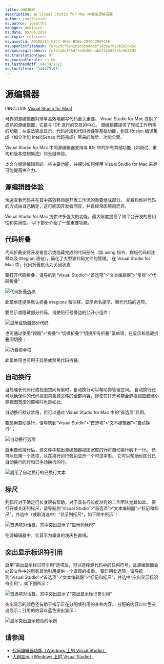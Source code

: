```yaml
---
title: 源编辑器
description: 在 Visual Studio for Mac 中使用源编辑器
author: jmatthiesen
ms.author: jomatthi
manager: dominicn
ms.date: 05/06/2018
ms.topic: reference
ms.assetid: A018A314-C1C4-4F36-BCB6-2D434208FCFE
ms.openlocfilehash: fa762dcf9a4269bdb6d4abf1dd9a79a3b282da5c
ms.sourcegitcommit: fcf47a9c356df7e9636bcab92186923e5c9b8892
ms.translationtype: MT
ms.contentlocale: zh-CN
ms.lasthandoff: 04/30/2022
ms.locfileid: "144479193"
---
```

# <a name="source-editor"></a>源编辑器

 [!INCLUDE [Visual Studio for Mac](~/includes/applies-to-version/vs-mac-only.md)]

可靠的源编辑器对简单高效地编写代码至关重要。 Visual Studio for Mac 提供了成熟的源编辑器，它是与 IDE 进行的交互的中心。 源编辑器提供了轻松工作所需的功能：从语法突出显示、代码片段和代码折叠等基础功能，到其 Roslyn 编译集成（如全功能 IntelliSense 代码完成）带来的优势，功能全面。

Visual Studio for Mac 中的源编辑器支持与 IDE 中的所有其他功能（如调试、重构和版本控制集成）的无缝体验。

本文介绍源编辑器的一些主要功能，并探讨如何使用 Visual Studio for Mac 来尽可能提高生产力。

## <a name="the-source-editor-experience"></a>源编辑器体验

快速查看代码并在其中高效移动是开发工作流的重要组成部分。 查看和维护代码的方式由自己确定，这可能因开发者而异，并且经常因项目而异。

Visual Studio for Mac 提供许多强大的功能，最大限度提高了跨平台开发的易用性和实用性。 以下部分介绍了一些重要功能。

## <a name="code-folding"></a>代码折叠

代码折叠支持开发者显示或隐藏完成的代码部分（如 using 指令、样板代码和注释以及 #region 语句），简化了大型源代码文件的管理。 在 Visual Studio for Mac 中，代码折叠默认为关闭状态

要打开代码折叠，请导航到“Visual Studio”>“首选项”>“文本编辑器”>“常规”>“代码折叠”：

![代码折叠选项](media/source-neweditor-image1.png)

此菜单还提供默认折叠 #regions 和注释、显示命名提示、替代代码的选项。

要显示或隐藏部分代码，请使用行号旁边的公开小组件：

![显示或隐藏部分代码](media/source-neweditor-image2.png)

也可通过使用“视图”>“折叠”>“切换折叠”/“切换所有折叠”菜单项，在显示和隐藏折叠间切换：

![折叠菜单项](media/source-editor-image19.png)

此菜单项也可用于启用或禁用代码折叠。

## <a name="word-wrap"></a>自动换行

当处理长代码行或视图空间有限时，自动换行可以帮助你管理空间。 自动换行还可以确保你的代码视图包含源文件的全部内容，即使在打开可能会遮挡视图或缩小源视图宽度的窗格时也是如此。 

自动换行默认禁用，但可以通过 Visual Studio for Mac 中的“首选项”启用。 

要启用自动换行，请导航到“Visual Studio”>“首选项”>“文本编辑器”>“自动换行”：

![自动换行选项](media/source-neweditor-wordwrap1.png)

启用自动换行后，源文件中超出源编辑器视图宽度的行将自动换行到下一行。 还可以启用一个选项，以在换行的行旁边显示一个可见字形。 它可以帮助你区分已自动换行的行和已手动换行的行。

![启用了自动换行的已换行文本](media/source-neweditor-wordwrap2.png)

## <a name="ruler"></a>标尺

列标尺对于确定行长度很有帮助，对于具有行长度准则的工作团队尤其如此。 要打开或关闭列标尺，请导航到“Visual Studio”>“首选项”>“文本编辑器”>“标记和标尺”，并选中（或取消选中）“显示列标尺”，如下图中所示 ：

![首选项对话框，其中突出显示了“显示列标尺”](media/source-editor-image5.png)

 在源编辑器中，它显示为垂直的浅灰色直线。

## <a name="highlight-identifier-references"></a>突出显示标识符引用

启用“突出显示标识符引用”选项后，可以选择源代码中的任何符号，且源编辑器会向该文件中的所有其他引用提供一个直观的指南。 要启用此选项，请导航到“Visual Studio”>“首选项”>“文本编辑器”>“标记和标尺”，并选中“突出显示标识符引用”，如下图所示：

![首选项对话框，其中突出显示了“突出显示标识符引用”](media/source-editor-image6.png)

突出显示的颜色还有助于指示正在分配或引用的某些内容。 分配的内容以红色突出显示；引用的内容以蓝色突出显示：

![显示突出显示颜色的示例](media/source-editor-image7.png)

## <a name="see-also"></a>请参阅

- [代码编辑器功能（Windows 上的 Visual Studio）](/visualstudio/ide/writing-code-in-the-code-and-text-editor)
- [大纲显示（Windows 上的 Visual Studio）](/visualstudio/ide/outlining)

